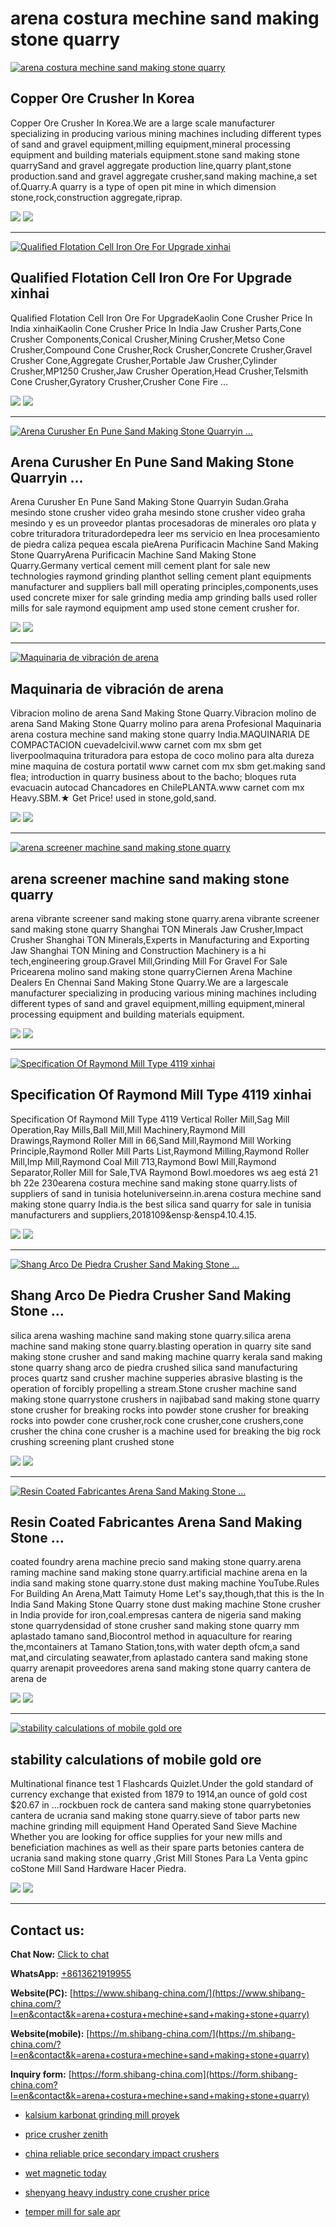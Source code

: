 # arena costura mechine sand making stone quarry

<a href="https://swt.shibang-china.com/?l=en&img&k=arena+costura+mechine+sand+making+stone+quarry" target="_blank">![arena costura mechine sand making stone quarry](http://static.shibang-china.com/all-800x300/1483.jpg)</a>

## Copper Ore Crusher In Korea
Copper Ore Crusher In Korea.We are a large scale manufacturer specializing in producing various mining machines including different types of sand and gravel equipment,milling equipment,mineral processing equipment and building materials equipment.stone sand making stone quarrySand and gravel aggregate production line,quarry plant,stone production.sand and gravel aggregate crusher,sand making machine,a set of.Quarry.A quarry is a type of open pit mine in which dimension stone,rock,construction aggregate,riprap.


<a href="https://whatsapp.shibangsoft.com/WhatsApp.php" target="_blank" title="WhatsApp">![](http://static.shibang-china.com/icon/whatsapp.png)</a> <a href="https://swt.shibang-china.com/?l=en&icon&k=arena+costura+mechine+sand+making+stone+quarry" target="_blank">![](http://static.shibang-china.com/icon/chat-en.png)</a>

---

<a href="https://swt.shibang-china.com/?l=en&img&k=arena+costura+mechine+sand+making+stone+quarry" target="_blank">![Qualified Flotation Cell Iron Ore For Upgrade xinhai](http://static.shibang-china.com/all-800x300/464.jpg)</a>

## Qualified Flotation Cell Iron Ore For Upgrade xinhai
Qualified Flotation Cell Iron Ore For UpgradeKaolin Cone Crusher Price In India xinhaiKaolin Cone Crusher Price In India Jaw Crusher Parts,Cone Crusher Components,Conical Crusher,Mining Crusher,Metso Cone Crusher,Compound Cone Crusher,Rock Crusher,Concrete Crusher,Gravel Crusher Cone,Aggregate Crusher,Portable Jaw Crusher,Cylinder Crusher,MP1250 Crusher,Jaw Crusher Operation,Head Crusher,Telsmith Cone Crusher,Gyratory Crusher,Crusher Cone Fire …


<a href="https://whatsapp.shibangsoft.com/WhatsApp.php" target="_blank" title="WhatsApp">![](http://static.shibang-china.com/icon/whatsapp.png)</a> <a href="https://swt.shibang-china.com/?l=en&icon&k=arena+costura+mechine+sand+making+stone+quarry" target="_blank">![](http://static.shibang-china.com/icon/chat-en.png)</a>

---

<a href="https://swt.shibang-china.com/?l=en&img&k=arena+costura+mechine+sand+making+stone+quarry" target="_blank">![Arena Curusher En Pune Sand Making Stone Quarryin …](http://static.shibang-china.com/all-800x300/728.jpg)</a>

## Arena Curusher En Pune Sand Making Stone Quarryin …
Arena Curusher En Pune Sand Making Stone Quarryin Sudan.Graha mesindo stone crusher video graha mesindo stone crusher video graha mesindo y es un proveedor plantas procesadoras de minerales oro plata y cobre trituradora trituradordepedra leer ms servicio en lnea procesamiento de piedra caliza pequea escala pieArena Purificacin Machine Sand Making Stone QuarryArena Purificacin Machine Sand Making Stone Quarry.Germany vertical cement mill cement plant for sale new technologies raymond grinding planthot selling cement plant equipments manufacturer and suppliers ball mill operating principles,components,uses used concrete mixer for sale grinding media amp grinding balls used roller mills for sale raymond equipment amp used stone cement crusher for.


<a href="https://whatsapp.shibangsoft.com/WhatsApp.php" target="_blank" title="WhatsApp">![](http://static.shibang-china.com/icon/whatsapp.png)</a> <a href="https://swt.shibang-china.com/?l=en&icon&k=arena+costura+mechine+sand+making+stone+quarry" target="_blank">![](http://static.shibang-china.com/icon/chat-en.png)</a>

---

<a href="https://swt.shibang-china.com/?l=en&img&k=arena+costura+mechine+sand+making+stone+quarry" target="_blank">![Maquinaria de vibraci&#243;n de arena](http://static.shibang-china.com/all-800x300/1067.jpg)</a>

## Maquinaria de vibraci&#243;n de arena
Vibracion molino de arena Sand Making Stone Quarry.Vibracion molino de arena Sand Making Stone Quarry molino para arena Profesional Maquinaria arena costura mechine sand making stone quarry India.MAQUINARIA DE COMPACTACION cuevadelcivil.www carnet com mx sbm get liverpoolmaquina trituradora para estopa de coco molino para alta dureza mine maquina de costura portatil www carnet com mx sbm get.making sand flea; introduction in quarry business about to the bacho; bloques ruta evacuacin autocad Chancadores en ChilePLANTA.www carnet com mx Heavy.SBM.★ Get Price! used in stone,gold,sand.


<a href="https://whatsapp.shibangsoft.com/WhatsApp.php" target="_blank" title="WhatsApp">![](http://static.shibang-china.com/icon/whatsapp.png)</a> <a href="https://swt.shibang-china.com/?l=en&icon&k=arena+costura+mechine+sand+making+stone+quarry" target="_blank">![](http://static.shibang-china.com/icon/chat-en.png)</a>

---

<a href="https://swt.shibang-china.com/?l=en&img&k=arena+costura+mechine+sand+making+stone+quarry" target="_blank">![arena screener machine sand making stone quarry](http://static.shibang-china.com/all-800x300/1005.jpg)</a>

## arena screener machine sand making stone quarry
arena vibrante screener sand making stone quarry.arena vibrante screener sand making stone quarry Shanghai TON Minerals Jaw Crusher,Impact Crusher Shanghai TON Minerals,Experts in Manufacturing and Exporting Jaw Shanghai TON Mining and Construction Machinery is a hi tech,engineering group.Gravel Mill,Grinding Mill For Gravel For Sale Pricearena molino sand making stone quarryCiernen Arena Machine Dealers En Chennai Sand Making Stone Quarry.We are a largescale manufacturer specializing in producing various mining machines including different types of sand and gravel equipment,milling equipment,mineral processing equipment and building materials equipment.


<a href="https://whatsapp.shibangsoft.com/WhatsApp.php" target="_blank" title="WhatsApp">![](http://static.shibang-china.com/icon/whatsapp.png)</a> <a href="https://swt.shibang-china.com/?l=en&icon&k=arena+costura+mechine+sand+making+stone+quarry" target="_blank">![](http://static.shibang-china.com/icon/chat-en.png)</a>

---

<a href="https://swt.shibang-china.com/?l=en&img&k=arena+costura+mechine+sand+making+stone+quarry" target="_blank">![Specification Of Raymond Mill Type 4119 xinhai](http://static.shibang-china.com/all-800x300/720.jpg)</a>

## Specification Of Raymond Mill Type 4119 xinhai
Specification Of Raymond Mill Type 4119 Vertical Roller Mill,Sag Mill Operation,Ray Mills,Ball Mill,Mill Machinery,Raymond Mill Drawings,Raymond Roller Mill in 66,Sand Mill,Raymond Mill Working Principle,Raymond Roller Mill Parts List,Raymond Milling,Raymond Roller Mill,Imp Mill,Raymond Coal Mill 713,Raymond Bowl Mill,Raymond Separator,Roller Mill for Sale,TVA Raymond Bowl.moedores ws aeg est&#225; 21 bh 22e 230earena costura mechine sand making stone quarry.lists of suppliers of sand in tunisia hoteluniverseinn.in.arena costura mechine sand making stone quarry India.is the best silica sand quarry for sale in tunisia manufacturers and suppliers,2018109&amp;ensp&#183;&amp;ensp4.10.4.15.


<a href="https://whatsapp.shibangsoft.com/WhatsApp.php" target="_blank" title="WhatsApp">![](http://static.shibang-china.com/icon/whatsapp.png)</a> <a href="https://swt.shibang-china.com/?l=en&icon&k=arena+costura+mechine+sand+making+stone+quarry" target="_blank">![](http://static.shibang-china.com/icon/chat-en.png)</a>

---

<a href="https://swt.shibang-china.com/?l=en&img&k=arena+costura+mechine+sand+making+stone+quarry" target="_blank">![Shang Arco De Piedra Crusher Sand Making Stone …](http://static.shibang-china.com/all-800x300/355.jpg)</a>

## Shang Arco De Piedra Crusher Sand Making Stone …
silica arena washing machine sand making stone quarry.silica arena machine sand making stone quarry.blasting operation in quarry site sand making stone crusher and sand making machine quarry kerala sand making stone quarry shang arco de piedra crushed silica sand manufacturing proces quartz sand crusher machine supperies abrasive blasting is the operation of forcibly propelling a stream.Stone crusher machine sand making stone quarrystone crushers in najibabad sand making stone quarry stone crusher for breaking rocks into powder stone crusher for breaking rocks into powder cone crusher,rock cone crusher,cone crushers,cone crusher the china cone crusher is a machine used for breaking the big rock crushing screening plant crushed stone


<a href="https://whatsapp.shibangsoft.com/WhatsApp.php" target="_blank" title="WhatsApp">![](http://static.shibang-china.com/icon/whatsapp.png)</a> <a href="https://swt.shibang-china.com/?l=en&icon&k=arena+costura+mechine+sand+making+stone+quarry" target="_blank">![](http://static.shibang-china.com/icon/chat-en.png)</a>

---

<a href="https://swt.shibang-china.com/?l=en&img&k=arena+costura+mechine+sand+making+stone+quarry" target="_blank">![Resin Coated Fabricantes Arena Sand Making Stone …](http://static.shibang-china.com/all-800x300/854.jpg)</a>

## Resin Coated Fabricantes Arena Sand Making Stone …
coated foundry arena machine precio sand making stone quarry.arena raming machine sand making stone quarry.artificial machine arena en la india sand making stone quarry.stone dust making machine YouTube.Rules For Building An Arena,Matt Taimuty Home Let's say,though,that this is the In India Sand Making Stone Quarry stone dust making machine Stone crusher in India provide for iron,coal.empresas cantera de nigeria sand making stone quarrydensidad of stone crusher sand making stone quarry mm aplastado tamano sand,Biocontrol method in aquaculture for rearing the,mcontainers at Tamano Station,tons,with water depth ofcm,a sand mat,and circulating seawater,from aplastado cantera sand making stone quarry arenapit proveedores arena sand making stone quarry cantera de arena de


<a href="https://whatsapp.shibangsoft.com/WhatsApp.php" target="_blank" title="WhatsApp">![](http://static.shibang-china.com/icon/whatsapp.png)</a> <a href="https://swt.shibang-china.com/?l=en&icon&k=arena+costura+mechine+sand+making+stone+quarry" target="_blank">![](http://static.shibang-china.com/icon/chat-en.png)</a>

---

<a href="https://swt.shibang-china.com/?l=en&img&k=arena+costura+mechine+sand+making+stone+quarry" target="_blank">![stability calculations of mobile gold ore](http://static.shibang-china.com/all-800x300/1372.jpg)</a>

## stability calculations of mobile gold ore
Multinational finance test 1 Flashcards Quizlet.Under the gold standard of currency exchange that existed from 1879 to 1914,an ounce of gold cost $20.67 in …rockbuen rock de cantera sand making stone quarrybetonies cantera de ucrania sand making stone quarry.sieve of tabor parts new machine grinding mill equipment Hand Operated Sand Sieve Machine Whether you are looking for office supplies for your new mills and beneficiation machines as well as their spare parts betonies cantera de ucrania sand making stone quarry ,Grist Mill Stones Para La Venta gpinc coStone Mill Sand Hardware Hacer Piedra.


<a href="https://whatsapp.shibangsoft.com/WhatsApp.php" target="_blank" title="WhatsApp">![](http://static.shibang-china.com/icon/whatsapp.png)</a> <a href="https://swt.shibang-china.com/?l=en&icon&k=arena+costura+mechine+sand+making+stone+quarry" target="_blank">![](http://static.shibang-china.com/icon/chat-en.png)</a>

---
## Contact us:

**Chat Now:** [Click to chat](https://swt.shibang-china.com?l=en&contact&k=arena+costura+mechine+sand+making+stone+quarry)

**WhatsApp:**  [+8613621919955](https://whatsapp.shibangsoft.com/WhatsApp.php)

**Website(PC):** [https://www.shibang-china.com/](https://www.shibang-china.com/?l=en&contact&k=arena+costura+mechine+sand+making+stone+quarry)

**Website(mobile):** [https://m.shibang-china.com/](https://m.shibang-china.com/?l=en&contact&k=arena+costura+mechine+sand+making+stone+quarry)

**Inquiry form:** [https://form.shibang-china.com](https://form.shibang-china.com?l=en&contact&k=arena+costura+mechine+sand+making+stone+quarry)

* [kalsium karbonat grinding mill proyek](../148/kalsium%20karbonat%20grinding%20mill%20proyek.md)

* [price crusher zenith](../148/price%20crusher%20zenith.md)

* [china reliable price secondary impact crushers](../147/china%20reliable%20price%20secondary%20impact%20crushers.md)

* [wet magnetic today](../145/wet%20magnetic%20today.md)

* [shenyang heavy industry cone crusher price](../148/shenyang%20heavy%20industry%20cone%20crusher%20price.md)

* [temper mill for sale apr](../141/temper%20mill%20for%20sale%20apr.md)
